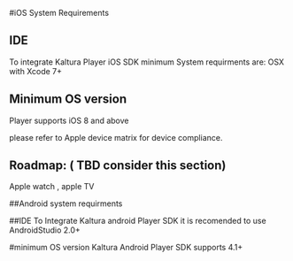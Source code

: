 #iOS System Requirements 


## IDE 
To integrate Kaltura Player iOS SDK minimum System requirments are:
OSX with Xcode 7+ 
  
## Minimum OS version 
Player supports iOS 8 and above 

please refer to Apple device matrix for device compliance.  


## Roadmap: ( TBD consider this section)
 Apple watch , apple TV   


##Android system requirments 

##IDE 
To Integrate Kaltura android Player SDK it is recomended to use AndroidStudio 2.0+ 

#minimum OS version 
Kaltura Android Player SDK supports 4.1+ 